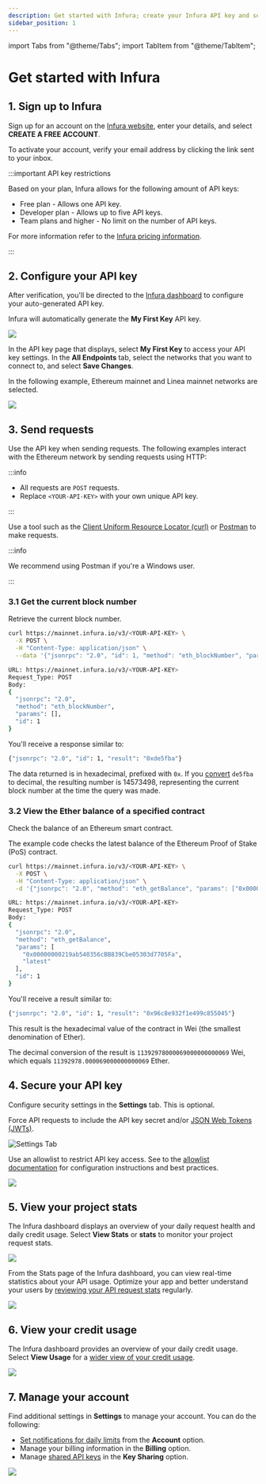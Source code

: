 ```yaml
---
description: Get started with Infura; create your Infura API key and send requests to the Ethereum network.
sidebar_position: 1
---
```


import Tabs from "@theme/Tabs";
import TabItem from "@theme/TabItem";

# Get started with Infura

## 1. Sign up to Infura

Sign up for an account on the [Infura website](https://app.infura.io/register), enter your details, and select
**CREATE A FREE ACCOUNT**.

To activate your account, verify your email address by clicking the link sent to your inbox.

:::important API key restrictions

Based on your plan, Infura allows for the following amount of API keys:

- Free plan - Allows one API key.
- Developer plan - Allows up to five API keys.
- Team plans and higher - No limit on the number of API keys.

For more information refer to the [Infura pricing information](https://www.infura.io/pricing).

:::

## 2. Configure your API key

After verification, you'll be directed to the [Infura dashboard](../../../developer-tools/dashboard) to configure your
auto-generated API key.

Infura will automatically generate the **My First Key** API key.


<div class="left-align-container">
  <div class="img-large">
    <img
      src={require('../images/first-api-key.png').default}
    />
  </div>
</div>

In the API key page that displays, select **My First Key** to access your API key settings. In the **All Endpoints** tab, select
the networks that you want to connect to, and select **Save Changes**.

In the following example, Ethereum mainnet and Linea mainnet networks are selected.

<div class="left-align-container">
  <div class="img-large">
    <img
      src={require('../images/api-key-page.png').default}
    />
  </div>
</div>

## 3. Send requests

Use the API key when sending requests. The following examples interact with the Ethereum network by sending requests using HTTP:

:::info

- All requests are `POST` requests.
- Replace `<YOUR-API-KEY>` with your own unique API key.

:::

Use a tool such as the [Client Uniform Resource Locator (curl)](../concepts/curl.md) or [Postman](https://www.postman.com/downloads/) to make requests. 

:::info

We recommend using Postman if you're a Windows user.

:::

### 3.1 Get the current block number

Retrieve the current block number.

<Tabs>
  <TabItem value="cURL" label="cURL" default>

```bash
curl https://mainnet.infura.io/v3/<YOUR-API-KEY> \
  -X POST \
  -H "Content-Type: application/json" \
  --data '{"jsonrpc": "2.0", "id": 1, "method": "eth_blockNumber", "params": []}'
```

  </TabItem>
  <TabItem value="Postman" label="Postman" >

```bash
URL: https://mainnet.infura.io/v3/<YOUR-API-KEY>
Request_Type: POST
Body:
{
  "jsonrpc": "2.0",
  "method": "eth_blockNumber",
  "params": [],
  "id": 1
}
```

  </TabItem>
</Tabs>

You'll receive a response similar to:

```bash
{"jsonrpc": "2.0", "id": 1, "result": "0xde5fba"}
```

The data returned is in hexadecimal, prefixed with `0x`. If you [convert](https://www.rapidtables.com/convert/number/hex-to-decimal.html) `de5fba` to decimal, the resulting number is 14573498, representing the current block number at the time the query was made.

### 3.2 View the Ether balance of a specified contract

Check the balance of an Ethereum smart contract.

The example code checks the latest balance of the Ethereum Proof of Stake (PoS) contract.

<Tabs>
  <TabItem value="cURL" label="cURL" default>

```bash
curl https://mainnet.infura.io/v3/<YOUR-API-KEY> \
  -X POST \
  -H "Content-Type: application/json" \
  -d '{"jsonrpc": "2.0", "method": "eth_getBalance", "params": ["0x00000000219ab540356cBB839Cbe05303d7705Fa", "latest"], "id": 1}'
```

  </TabItem>
  <TabItem value="Postman" label="Postman" >

```bash
URL: https://mainnet.infura.io/v3/<YOUR-API-KEY>
Request_Type: POST
Body:
{
  "jsonrpc": "2.0",
  "method": "eth_getBalance",
  "params": [
    "0x00000000219ab540356cBB839Cbe05303d7705Fa",
    "latest"
  ],
  "id": 1
}
```

  </TabItem>
</Tabs>

You'll receive a result similar to:

```bash
{"jsonrpc": "2.0", "id": 1, "result": "0x96c8e932f1e499c855045"}
```

This result is the hexadecimal value of the contract in Wei (the smallest denomination of Ether).

The decimal conversion of the result is `11392978000069000000000069` Wei, which equals `11392978.000069000000000069` Ether.

## 4. Secure your API key

Configure security settings in the **Settings** tab. This is optional.

Force API requests to include the API key secret and/or [JSON Web Tokens (JWTs)](../how-to/json-web-token-jwt.md).

<div className="left-align-container">
  <div className="img-large">
    <img
      src={require("../images/settings-tab.png").default}
      alt="Settings Tab"
    />
  </div>
</div>

Use an allowlist to restrict API key access. See to the [allowlist documentation](../../../developer-tools/dashboard/how-to/secure-an-api/use-an-allowlist) for configuration instructions and best practices.

<div class="left-align-container">
  <div class="img-large">
    <img
      src={require("../images/allowlist.png").default}
    />
  </div>
</div>

## 5. View your project stats

The Infura dashboard displays an overview of your daily request health and daily credit usage.
Select **View Stats** or **stats** to monitor your project request stats.

<div class="left-align-container">
  <div class="img-large">
    <img
      src={require('../images/analytics.png').default}
    />
  </div>
</div>

From the Stats page of the Infura dashboard, you can view real-time statistics about your API usage.
Optimize your app and better understand your users by
[reviewing your API request stats](/developer-tools/dashboard/how-to/dashboard-stats) regularly.

<div class="left-align-container">
  <div class="img-large">
    <img
      src={require('../images/dashboard_stats.png').default}
    />
  </div>
</div>

## 6. View your credit usage

The Infura dashboard provides an overview of your daily credit usage. Select **View Usage**
for a [wider view of your credit usage](/developer-tools/dashboard/how-to/credit-usage).

<div class="left-align-container">
  <div class="img-large">
    <img
      src={require('../images/view-usage.png').default}
    />
  </div>
</div>

## 7. Manage your account

Find additional settings in **Settings** to manage your account. You can do the following:

- [Set notifications for daily limits](../how-to/avoid-rate-limiting.md#tips-to-avoid-rate-limiting)
  from the **Account** option.
- Manage your billing information in the **Billing** option.
- Manage [shared API keys](../../../developer-tools/dashboard/how-to/project-sharing) in the **Key Sharing** option.

<div class="left-align-container">
  <div class="img-large">
    <img
      src={require("../images/settings.png").default}
    />
  </div>
</div>
